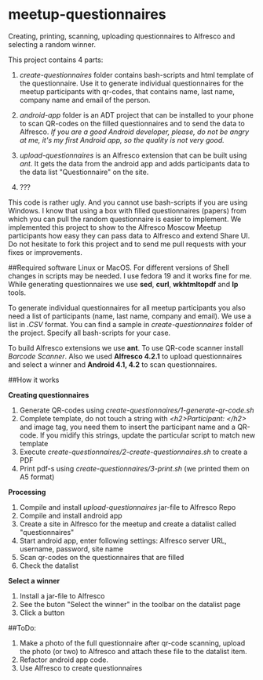 meetup-questionnaires
=====================

Creating, printing, scanning, uploading questionnaires to Alfresco and selecting a random winner. 

This project contains 4 parts:

1. *create-questionnaires* folder contains bash-scripts and html template of the questionnaire. Use it to generate individual questionnaires for the meetup participants with qr-codes, that contains name, last name, company name and email of the person.

2. *android-app* folder is an ADT project that can be installed to your phone to scan QR-codes on the filled questionnaires and to send the data to Alfresco.
*If you are a good Android developer, please, do not be angry at me, it's my first Android app, so the quality is not very good.*

3.  *upload-questionnaires* is an Alfresco extension that can be built using *ant*. It gets the data from the android app and adds participants data to the data list "Questionnaire" on the site.

4. ???

This code is rather ugly. And you cannot use bash-scripts if you are using Windows.
I know that using a box with filled questionnaires (papers) from which you can pull the random questionnaire is easier to implement. We implemented this project to show to the Alfresco Moscow Meetup participants how easy they can pass data to Alfresco and extend Share UI. Do not hesitate to fork this project and to send me pull requests with your fixes or improvements.

##Required software
Linux or MacOS. For different versions of Shell changes in scripts may be needed. I use fedora 19 and it works fine for me.
While generating questionnaires we use **sed**, **curl**, **wkhtmltopdf** and **lp** tools.

To generate individual questionnaires for all meetup participants you also need a list of participants (name, last name, company and email). We use a list in *.CSV* format. You can find a sample in *create-questionnaires* folder of the project. Specify all bash-scripts for your case.

To build Alfresco extensions we use **ant**. To use QR-code scanner install *Barcode Scanner*. Also we used **Alfresco 4.2.1** to upload questionnaires and select a winner and **Android 4.1, 4.2** to scan questionnaires.

##How it works

**Creating questionnaires**

1. Generate QR-codes using *create-questionnaires/1-generate-qr-code.sh*
2. Complete template, do not touch a string with *\<h2\>Participant: \</h2\>* and image tag, you need them to insert the participant name and a QR-code. If you midify this strings, update the particular script to match new template
3. Execute *create-questionnaires/2-create-questionnaires.sh* to create a PDF
4. Print pdf-s using *create-questionnaires/3-print.sh* (we printed them on A5 format)

**Processing**

1. Compile and install *upload-questionnaires* jar-file to Alfresco Repo
2. Compile and install android app
3. Create a site in Alfresco for the meetup and create a datalist called "questionnaires"
4. Start android app, enter following settings: Alfresco server URL, username, password, site name
5. Scan qr-codes on the questionnaires that are filled
6. Check the datalist

**Select a winner**

1. Install a jar-file to Alfresco
2. See the buton "Select the winner" in the toolbar on the datalist page
3. Click a button

##ToDo:

1. Make a photo of the full questionnaire after qr-code scanning, upload the photo (or two) to Alfresco and attach these file to the datalist item.
2. Refactor android app code.
3. Use Alfresco to create questionnaires

